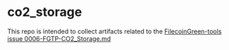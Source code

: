 # co2_storage

This repo is intended to collect artifacts related to the [FilecoinGreen-tools issue 0006-FGTP-CO2_Storage.md](https://github.com/protocol/FilecoinGreen-tools/blob/main/0006-FGTP-CO2_Storage.md)
